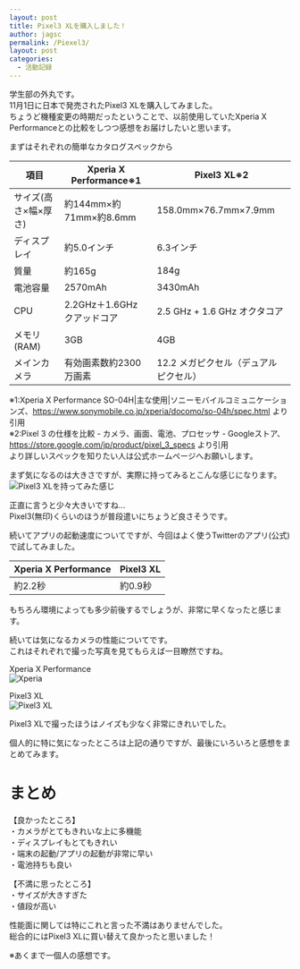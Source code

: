 ```yaml
---
layout: post
title: Pixel3 XLを購入しました！
author: jagsc
permalink: /Piexel3/
layout: post
categories:
  - 活動記録
---
```


学生部の外丸です。  
11月1日に日本で発売されたPixel3 XLを購入してみました。  
ちょうど機種変更の時期だったということで、以前使用していたXperia X Performanceとの比較をしつつ感想をお届けしたいと思います。  

まずはそれぞれの簡単なカタログスペックから  

|  項目  |  Xperia X Performance※1  |  Pixel3 XL※2  |
| ---- | ---- |  ----  |
|  サイズ(高さ×幅×厚さ)  |  約144mm×約71mm×約8.6mm  |  158.0mm×76.7mm×7.9mm  |
|  ディスプレイ  |  約5.0インチ  |  6.3インチ  |
|  質量  |  約165g  |  184g  |
|  電池容量  |  2570mAh  |  3430mAh  |
|  CPU  |  2.2GHz＋1.6GHz クアッドコア  |  2.5 GHz + 1.6 GHz オクタコア  |
|  メモリ(RAM)  |  3GB  |  4GB  |
|  メインカメラ  |  有効画素数約2300万画素  |  12.2 メガピクセル（デュアル ピクセル）  | 

※1:Xperia X Performance SO-04H|主な使用|ソニーモバイルコミュニケーションズ、https://www.sonymobile.co.jp/xperia/docomo/so-04h/spec.html より引用  
※2:Pixel 3 の仕様を比較 - カメラ、画面、電池、プロセッサ - Googleストア、https://store.google.com/jp/product/pixel_3_specs より引用  
より詳しいスペックを知りたい人は公式ホームページへお願いします。  


まず気になるのは大きさですが、実際に持ってみるとこんな感じになります。  
![Pixel3 XLを持ってみた感じ](../images/Pixel3/inHand.jpg)


正直に言うと少々大きいですね…  
Pixel3(無印)くらいのほうが普段遣いにちょうど良さそうです。    

続いてアプリの起動速度についてですが、今回はよく使うTwitterのアプリ(公式)で試してみました。  

|  Xperia X Performance  |  Pixel3 XL  |
| ---- | ---- |
|  約2.2秒  |  約0.9秒  |

もちろん環境によっても多少前後するでしょうが、非常に早くなったと感じます。


続いては気になるカメラの性能についてです。  
これはそれぞれで撮った写真を見てもらえば一目瞭然ですね。  

Xperia X Performance  
![Xperia](../images/Pixel3/Xperia.jpg)  


Pixel3 XL  
![Pixel3 XL](../images/Pixel3/Pixel3.jpg)  


Pixel3 XLで撮ったほうはノイズも少なく非常にきれいでした。  

個人的に特に気になったところは上記の通りですが、最後にいろいろと感想をまとめてみます。  

# まとめ
【良かったところ】  
・カメラがとてもきれいな上に多機能  
・ディスプレイもとてもきれい  
・端末の起動/アプリの起動が非常に早い  
・電池持ちも良い  

【不満に思ったところ】  
・サイズが大きすぎた  
・値段が高い  


性能面に関しては特にこれと言った不満はありませんでした。  
総合的にはPixel3 XLに買い替えて良かったと思いました！  

※あくまで一個人の感想です。  
